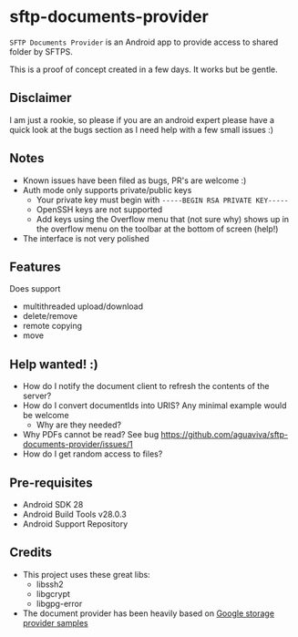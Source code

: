 sftp-documents-provider
=======================

`SFTP Documents Provider` is an Android app to provide access to shared folder by SFTPS.

This is a proof of concept created in a few days. It works but be gentle.

Disclaimer 
----------

I am just a rookie, so please if you are an android expert please have a quick look at the bugs section as I need help with a few small issues :) 

Notes
-----

- Known issues have been filed as bugs, PR's are welcome :)
- Auth mode only supports private/public keys
  - Your private key must begin with `-----BEGIN RSA PRIVATE KEY----- `
  - OpenSSH keys are not supported
  - Add keys using the Overflow menu that (not sure why) shows up in the overflow menu on the toolbar at the bottom of screen (help!)
- The interface is not very polished

Features
--------
Does support
- multithreaded upload/download
- delete/remove
- remote copying
- move

Help wanted! :)
------------

- How do I notify the document client to refresh the contents of the server?
- How do I convert documentIds into URIS? Any minimal example would be welcome
  - Why are they needed?
- Why PDFs cannot be read? See bug https://github.com/aguaviva/sftp-documents-provider/issues/1
- How do I get random access to files? 

Pre-requisites
--------------

- Android SDK 28
- Android Build Tools v28.0.3
- Android Support Repository
  
Credits
--------

- This project uses these great libs:
  - libssh2 
  - libgcrypt
  - libgpg-error
-  The document provider has been heavily based on [Google storage provider samples][1]

[1]: https://github.com/android/storage
